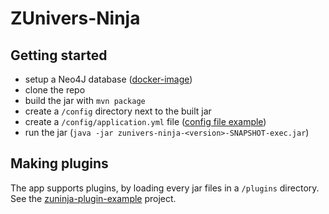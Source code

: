 # ZUnivers-Ninja

## Getting started
- setup a Neo4J database ([docker-image](https://hub.docker.com/_/neo4j))
- clone the repo
- build the jar with `mvn package`
- create a `/config` directory next to the built jar
- create a `/config/application.yml` file ([config file example](https://github.com/AlexPresso/ZUnivers-Ninja/blob/main/src/main/resources/application.example.yml))
- run the jar (`java -jar zunivers-ninja-<version>-SNAPSHOT-exec.jar`)

## Making plugins
The app supports plugins, by loading every jar files in a `/plugins` directory.  
See the [zuninja-plugin-example](https://github.com/AlexPresso/ZUnivers-Ninja/tree/main/plugins/zuninja-plugin-example) project.
